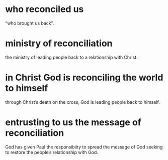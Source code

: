 #  who reconciled us 
“who brought us back”.
#  ministry of reconciliation 
the ministry of leading people back to a relationship with
Christ.
#  in Christ God is reconciling the world to himself 
through Christ’s death on the cross,
God is leading people back to himself.
#  entrusting to us the message of reconciliation 
God has given Paul the responsibiity
to spread the message of God seeking to restore the people’s relationship with God.

